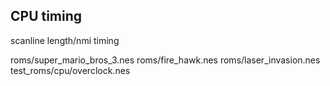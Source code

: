 ## CPU timing

scanline length/nmi timing

roms/super_mario_bros_3.nes
roms/fire_hawk.nes
roms/laser_invasion.nes
test_roms/cpu/overclock.nes
